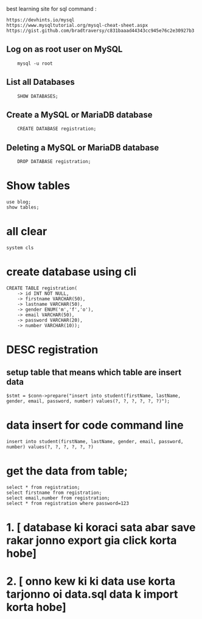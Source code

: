 best learning site for sql command :
```
https://devhints.io/mysql
https://www.mysqltutorial.org/mysql-cheat-sheet.aspx
https://gist.github.com/bradtraversy/c831baaad44343cc945e76c2e30927b3
```
## Log on as root user on MySQL
```
	mysql -u root
```
## List all Databases
```
	SHOW DATABASES; 
```

## Create a MySQL or MariaDB database
```
	CREATE DATABASE registration; 
```

## Deleting a MySQL or MariaDB database
```
	DROP DATABASE registration;
```
# Show tables
	use blog;
	show tables;
# all clear
	system cls

# create database using cli
```
CREATE TABLE registration(
    -> id INT NOT NULL,
    -> firstname VARCHAR(50),
    -> lastname VARCHAR(50),
    -> gender ENUM('m','f','o'),
    -> email VARCHAR(50),
    -> password VARCHAR(20),
    -> number VARCHAR(10));
```

# DESC registration

## setup table that means which table are insert data
```
$stmt = $conn->prepare("insert into student(firstName, lastName, gender, email, password, number) values(?, ?, ?, ?, ?, ?)");
```

# data insert for code command line
```
insert into student(firstName, lastName, gender, email, password, number) values(?, ?, ?, ?, ?, ?)
```

# get the data from table;
```
select * from registration;
select firstname from registration;
select email,number from registration;
select * from registration where password=123
```
# 1. [ database ki koraci sata abar save rakar jonno export gia click korta hobe]
# 2. [ onno kew ki ki data use korta tarjonno oi data.sql data k import korta hobe]





